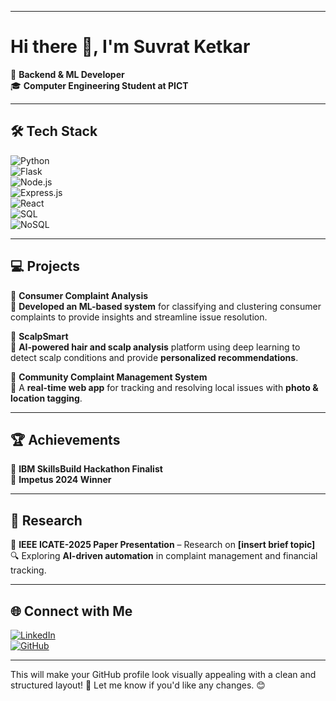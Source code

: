 
---

# Hi there 👋, I'm Suvrat Ketkar  

🚀 **Backend & ML Developer**  
🎓 **Computer Engineering Student at PICT**


---

## 🛠️ Tech Stack  
![Python](https://img.shields.io/badge/Python-3776AB?style=for-the-badge&logo=python&logoColor=white)  
![Flask](https://img.shields.io/badge/Flask-000000?style=for-the-badge&logo=flask&logoColor=white)  
![Node.js](https://img.shields.io/badge/Node.js-43853D?style=for-the-badge&logo=node.js&logoColor=white)  
![Express.js](https://img.shields.io/badge/Express.js-404D59?style=for-the-badge&logo=express&logoColor=white)  
![React](https://img.shields.io/badge/React-61DAFB?style=for-the-badge&logo=react&logoColor=black)  
![SQL](https://img.shields.io/badge/SQL-CC2927?style=for-the-badge&logo=Microsoft-SQL-Server&logoColor=white)  
![NoSQL](https://img.shields.io/badge/NoSQL-4DB33D?style=for-the-badge&logo=mongodb&logoColor=white)  

---

## 💻 Projects  
📌 **Consumer Complaint Analysis**  
🔹 **Developed an ML-based system** for classifying and clustering consumer complaints to provide insights and streamline issue resolution.  

📌 **ScalpSmart**  
🔹 **AI-powered hair and scalp analysis** platform using deep learning to detect scalp conditions and provide **personalized recommendations**.  

📌 **Community Complaint Management System**  
🔹 A **real-time web app** for tracking and resolving local issues with **photo & location tagging**.  

---

## 🏆 Achievements  
🏅 **IBM SkillsBuild Hackathon Finalist**  
🏅 **Impetus 2024 Winner**  

---

## 📖 Research  
📄 **IEEE ICATE-2025 Paper Presentation** – Research on **[insert brief topic]**  
🔍 Exploring **AI-driven automation** in complaint management and financial tracking.  

---

## 🌐 Connect with Me  
[![LinkedIn](https://img.shields.io/badge/LinkedIn-0077B5?style=for-the-badge&logo=linkedin&logoColor=white)](https://www.linkedin.com/in/suvrat-ketkar)  
[![GitHub](https://img.shields.io/badge/GitHub-181717?style=for-the-badge&logo=github&logoColor=white)](https://github.com/Suvrat-Ketkar)  

---

This will make your GitHub profile look visually appealing with a clean and structured layout! 🚀 Let me know if you'd like any changes. 😊
